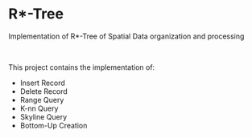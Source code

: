 <h1>R*-Tree</h1>
<p>Implementation of R*-Tree of Spatial Data organization and processing</p>

<br>
<p>This project contains the implementation of:</p>

<ul>
  <li>Insert Record</li>
  <li>Delete Record</li>
  <li>Range Query</li>
  <li>K-nn Query</li>
  <li>Skyline Query</li>
  <li>Bottom-Up Creation</li>
</ul>
